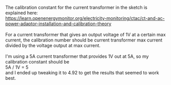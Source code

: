The calibration constant for the current transformer in the sketch is explained here:<br>
https://learn.openenergymonitor.org/electricity-monitoring/ctac/ct-and-ac-power-adaptor-installation-and-calibration-theory
<br><br>
For a current transformer that gives an output voltage of 1V at a certain max current, the calibration number should be current transformer max current divided by 
the voltage output at max current.
<br><br>I'm using a 5A current transformer that provides 1V out at 5A, so my calibration constant should be <br>
5A / 1V = 5
<br>
and I ended up tweaking it to 4.92 to get the results that seemed to work best.
